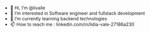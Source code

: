 - 👋 Hi, I’m @livalle
- 👀 I’m interested in Software engineer and fullstack development
- 🌱 I’m currently learning  backend technologies
- 📫 How to reach me : linkedin.com/in/lidia-vale-27186a230
<!---
livalle/livalle is a ✨ special ✨ repository because its `README.md` (this file) appears on your GitHub profile.
You can click the Preview link to take a look at your changes.
--->
